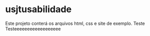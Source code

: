 # usjtusabilidade
Este projeto conterá os arquivos html, css e site de exemplo.
Teste
Testeeeeeeeeeeeeeeeeee